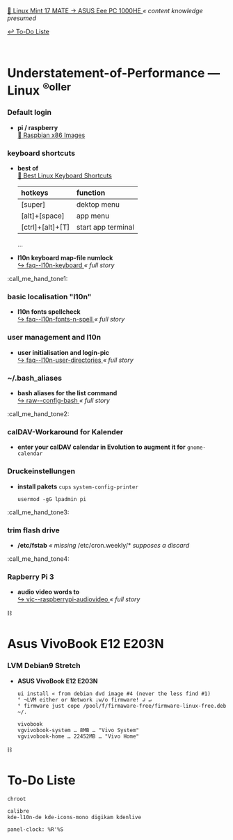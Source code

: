 [ :arrow_up_small: Linux Mint 17 MATE → ASUS Eee PC 1000HE ](https://www.rollator-parcours.com/de/HOWTO/ASUS-Eee-PC-1000HE/Linux-Mint-17-MATE/) _« content knowledge presumed_

[ :leftwards_arrow_with_hook: To-Do Liste ](#to-do-liste)


<br>

# Understatement-of-Performance — Linux <sup>&reg;oller</sup>
### Default login

+ **pi \/ raspberry**  
  [ :arrow_up_small: Raspbian x86 Images ](https://downloads.raspberrypi.org/rpd_x86/images/)


### keyboard shortcuts

+ **best of**  
  [ :arrow_up_small: Best Linux Keyboard Shortcuts ](https://www.linux.com/learn/best-linux-keyboard-shortcuts)
  
  | hotkeys | function |
  | :--- | :--- |
  | \[super\] | dektop menu |
  | \[alt\]+\[space\] | app menu |
  | \[ctrl\]+\[alt\]+\[T\] | start app terminal |
  
  …
+ **l10n keyboard map-file numlock**  
  [ :arrow_right_hook: faq--l10n-keyboard ](./faq--l10n-keyboard.md) _« full story_


:call_me_hand_tone1:

### basic localisation "l10n"

+ **l10n fonts spellcheck**  
  [ :arrow_right_hook: faq--l10n-fonts-n-spell ](./faq--l10n-fonts-n-spell.md) _« full story_


### user management and l10n

+ **user initialisation and login-pic**  
  [ :arrow_right_hook: faq--l10n-user-directories ](./faq--l10n-user-directories.md) _« full story_


### ~/.bash_aliases

+ **bash aliases for the list command**  
  [ :arrow_right_hook: raw--config-bash ](./raw--config-bash.md) _« full story_


:call_me_hand_tone2:

### calDAV-Workaround for Kalender

+ **enter your calDAV calendar in Evolution to augment it for** `gnome-calendar`


### Druckeinstellungen

+ **install pakets** `cups` `system-config-printer`
  
  ```
  usermod -gG lpadmin pi
  ```


:call_me_hand_tone3:

### trim flash drive

+ **\/etc\/fstab** _« missing_ \/etc\/cron.weekly\/\* _supposes a discard_


:call_me_hand_tone4:

### Rapberry Pi 3

+ **audio video words to**  
  [ :arrow_right_hook: vic--raspberrypi-audiovideo ](./vic--raspberrypi-audiovideo.md) _« full story_


:chains:

# Asus VivoBook E12 E203N
### LVM Debian9 Stretch

+ **ASUS VivoBook E12 E203N**
  
  ```
  ui install « from debian dvd image #4 (never the less find #1)
  ° ¬LVM either or Network ¡w/o firmware! ↲ ↵
  ° firmware just cope /pool/f/firmaware-free/firmware-linux-free.deb ~/.
  
  vivobook
  vgvivobook-system … 8MB … "Vivo System"
  vgvivobook-home … 22452MB … "Vivo Home"
  ```


:chains:

# To-Do Liste

```
chroot

calibre
kde-l10n-de kde-icons-mono digikam kdenlive

panel-clock: %R'%S

```